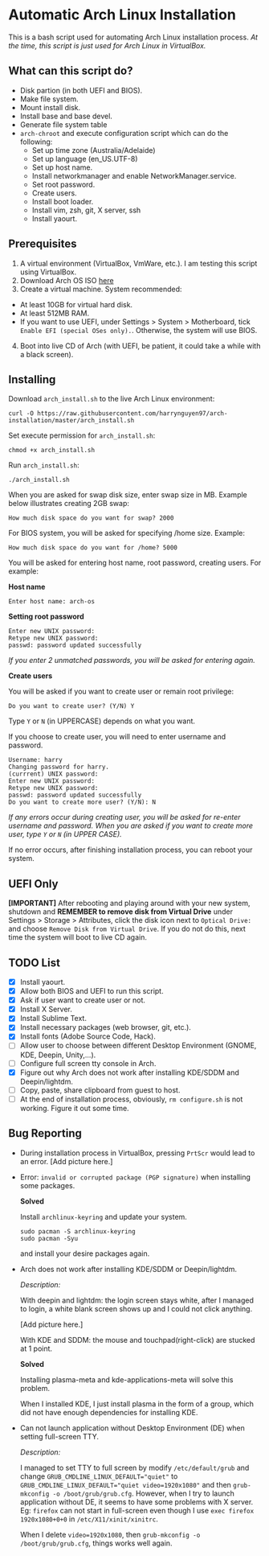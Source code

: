 # Automatic Arch Linux Installation

This is a bash script used for automating Arch Linux installation process. *At the time, this script is just used for Arch Linux in VirtualBox.*

## What can this script do? 
- Disk partion (in both UEFI and BIOS).
- Make file system.
- Mount install disk.
- Install base and base devel.
- Generate file system table
- `arch-chroot` and execute configuration script which can do the following:
  * Set up time zone (Australia/Adelaide)
  * Set up language (en_US.UTF-8)
  * Set up host name.
  * Install networkmanager and enable NetworkManager.service.
  * Set root password.
  * Create users.
  * Install boot loader.
  * Install vim, zsh, git, X server, ssh
  * Install yaourt.

## Prerequisites
1. A virtual environment (VirtualBox, VmWare, etc.). I am testing this script using VirtualBox.
2. Download Arch OS ISO [here](https://mirror.aarnet.edu.au/pub/archlinux/iso/2018.08.01/archlinux-2018.08.01-x86_64.iso)
3. Create a virtual machine. System recommended:
  * At least 10GB for virtual hard disk.
  * At least 512MB RAM.
  * If you want to use UEFI, under Settings > System > Motherboard, tick `Enable EFI (special OSes only).`. Otherwise, the system will use BIOS.
4. Boot into live CD of Arch (with UEFI, be patient, it could take a while with a black screen).

## Installing
Download `arch_install.sh` to the live Arch Linux environment:

```
curl -O https://raw.githubusercontent.com/harrynguyen97/arch-installation/master/arch_install.sh
```

Set execute permission for `arch_install.sh`:

```
chmod +x arch_install.sh
```

Run `arch_install.sh`:
```
./arch_install.sh
```

When you are asked for swap disk size, enter swap size in MB. Example below illustrates creating 2GB swap:
```
How much disk space do you want for swap? 2000
```

For BIOS system, you will be asked for specifying /home size. Example:
```
How much disk space do you want for /home? 5000
```

You will be asked for entering host name, root password, creating users. For example:

**Host name**
```
Enter host name: arch-os
```

**Setting root password**
```
Enter new UNIX password:
Retype new UNIX password:
passwd: password updated successfully
```
*If you enter 2 unmatched passwords, you will be asked for entering again.*

**Create users**

You will be asked if you want to create user or remain root privilege:
```
Do you want to create user? (Y/N) Y
```
Type `Y` or `N` (in UPPERCASE) depends on what you want.


If you choose to create user, you will need to enter username and password.
```
Username: harry
Changing password for harry.
(currrent) UNIX password:
Enter new UNIX password:
Retype new UNIX password:
passwd: password updated successfully
Do you want to create more user? (Y/N): N
```
*If any errors occur during creating user, you will be asked for re-enter username and password.*
*When you are asked if you want to create more user, type `Y` or `N` (in UPPER CASE).*

If no error occurs, after finishing installation process, you can reboot your system.


## UEFI Only
**[IMPORTANT]** After rebooting and playing around with your new system, shutdown and **REMEMBER to remove disk from Virtual Drive** under Settings > Storage > Attributes, click the disk icon next to `Optical Drive:` and choose `Remove Disk from Virtual Drive`. If you do not do this, next time the system will boot to live CD again.

## TODO List
- [x] Install yaourt.
- [x] Allow both BIOS and UEFI to run this script.
- [x] Ask if user want to create user or not.
- [x] Install X Server.
- [x] Install Sublime Text.
- [x] Install necessary packages (web browser, git, etc.).
- [x] Install fonts (Adobe Source Code, Hack).
- [ ] Allow user to choose between different Desktop Environment (GNOME, KDE, Deepin, Unity,...).
- [ ] Configure full screen tty console in Arch.
- [x] Figure out why Arch does not work after installing KDE/SDDM and Deepin/lightdm.
- [ ] Copy, paste, share clipboard from guest to host.
- [ ] At the end of installation process, obviously, `rm configure.sh` is not working. Figure it out some time.

## Bug Reporting

- During installation process in VirtualBox, pressing `PrtScr` would lead to an error.
[Add picture here.]

- Error: `invalid or corrupted package (PGP signature)` when installing some packages.

  **Solved**

  Install `archlinux-keyring` and update your system.

  ```
  sudo pacman -S archlinux-keyring
  sudo pacman -Syu
  ``` 

  and install your desire packages again.


- Arch does not work after installing KDE/SDDM or Deepin/lightdm.

  *Description:*

  With deepin and lightdm: the login screen stays white, after I managed to login, a white blank screen shows up and I could not click anything.

  [Add picture here.]

  With KDE and SDDM: the mouse and touchpad(right-click) are stucked at 1 point.

  **Solved**

  Installing plasma-meta and kde-applications-meta will solve this problem.

  When I installed KDE, I just install plasma in the form of a group, which did not have enough dependencies for installing KDE.


- Can not launch application without Desktop Environment (DE) when setting full-screen TTY.

  *Description:*

  I managed to set TTY to full screen by modify `/etc/default/grub` and change `GRUB_CMDLINE_LINUX_DEFAULT="quiet"` to `GRUB_CMDLINE_LINUX_DEFAULT="quiet video=1920x1080"` and then `grub-mkconfig -o /boot/grub/grub.cfg`. However, when I try to launch application without DE, it seems to have some problems with X server. Eg: `firefox` can not start in full-screen even though I use `exec firefox 1920x1080+0+0` in `/etc/X11/xinit/xinitrc`.

  When I delete `video=1920x1080`, then `grub-mkconfig -o /boot/grub/grub.cfg`, things works well again.
